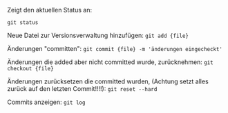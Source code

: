Zeigt den aktuellen Status an:

`git status`


Neue Datei zur Versionsverwaltung hinzufügen:
`git add {file}`

Änderungen "committen":
`git commit {file} -m 'änderungen eingecheckt'`

Änderungen die added aber nicht committed wurde, zurücknehmen:
`git checkout {file}`

Änderungen zurücksetzen die committed wurden, (Achtung setzt alles zurück auf den letzten Commit!!!!):
`git reset --hard`

Commits anzeigen:
`git log`
